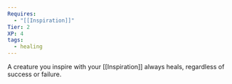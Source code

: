 ```yaml
---
Requires:
  - "[[Inspiration]]"
Tier: 2
XP: 4
tags:
  - healing
---
```

A creature you inspire with your [[Inspiration]] always heals, regardless of success or failure.